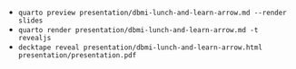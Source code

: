 
- `quarto preview presentation/dbmi-lunch-and-learn-arrow.md --render slides`
- `quarto render presentation/dbmi-lunch-and-learn-arrow.md -t revealjs`
- `decktape reveal presentation/dbmi-lunch-and-learn-arrow.html presentation/presentation.pdf`
